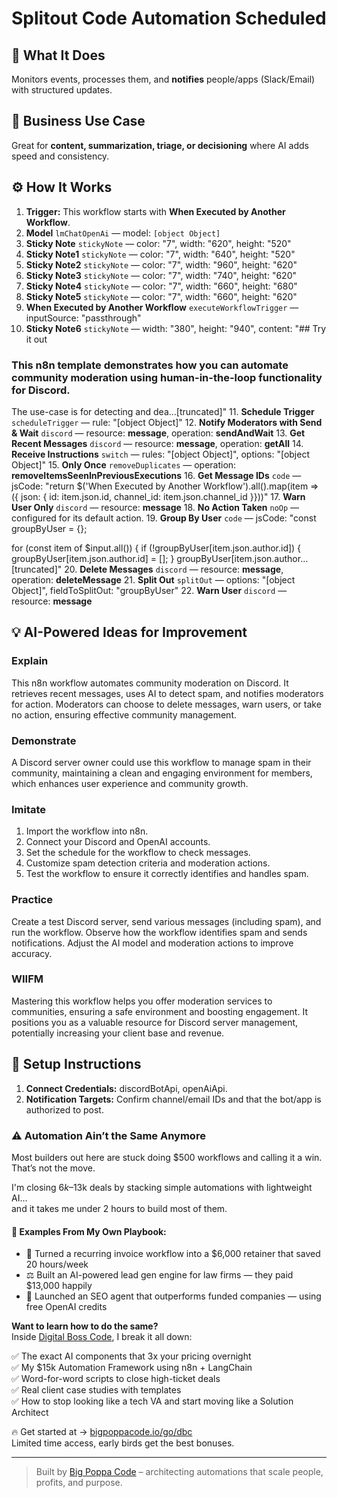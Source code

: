 # Splitout Code Automation Scheduled
## 🚀 What It Does
Monitors events, processes them, and **notifies** people/apps (Slack/Email) with structured updates.

## 💼 Business Use Case
Great for **content, summarization, triage, or decisioning** where AI adds speed and consistency.

## ⚙️ How It Works
1. **Trigger:** This workflow starts with **When Executed by Another Workflow**.
2. **Model** `lmChatOpenAi` — model: `[object Object]`
3. **Sticky Note** `stickyNote` — color: "7", width: "620", height: "520"
4. **Sticky Note1** `stickyNote` — color: "7", width: "640", height: "520"
5. **Sticky Note2** `stickyNote` — color: "7", width: "960", height: "620"
6. **Sticky Note3** `stickyNote` — color: "7", width: "740", height: "620"
7. **Sticky Note4** `stickyNote` — color: "7", width: "660", height: "680"
8. **Sticky Note5** `stickyNote` — color: "7", width: "660", height: "620"
9. **When Executed by Another Workflow** `executeWorkflowTrigger` — inputSource: "passthrough"
10. **Sticky Note6** `stickyNote` — width: "380", height: "940", content: "## Try it out
### This n8n template demonstrates how you can automate community moderation using human-in-the-loop functionality for Discord.

The use-case is for detecting and dea…[truncated]"
11. **Schedule Trigger** `scheduleTrigger` — rule: "[object Object]"
12. **Notify Moderators with Send & Wait** `discord` — resource: **message**, operation: **sendAndWait**
13. **Get Recent Messages** `discord` — resource: **message**, operation: **getAll**
14. **Receive Instructions** `switch` — rules: "[object Object]", options: "[object Object]"
15. **Only Once** `removeDuplicates` — operation: **removeItemsSeenInPreviousExecutions**
16. **Get Message IDs** `code` — jsCode: "return $('When Executed by Another Workflow').all().map(item => ({ json: {
  id: item.json.id,
  channel_id: item.json.channel_id
}}))"
17. **Warn User Only** `discord` — resource: **message**
18. **No Action Taken** `noOp` — configured for its default action.
19. **Group By User** `code` — jsCode: "const groupByUser = {};

for (const item of $input.all()) {
  if (!groupByUser[item.json.author.id]) {
    groupByUser[item.json.author.id] = [];
  }
  groupByUser[item.json.author…[truncated]"
20. **Delete Messages** `discord` — resource: **message**, operation: **deleteMessage**
21. **Split Out** `splitOut` — options: "[object Object]", fieldToSplitOut: "groupByUser"
22. **Warn User** `discord` — resource: **message**

## 💡 AI-Powered Ideas for Improvement
### Explain
This n8n workflow automates community moderation on Discord. It retrieves recent messages, uses AI to detect spam, and notifies moderators for action. Moderators can choose to delete messages, warn users, or take no action, ensuring effective community management.

### Demonstrate
A Discord server owner could use this workflow to manage spam in their community, maintaining a clean and engaging environment for members, which enhances user experience and community growth.

### Imitate
1. Import the workflow into n8n.
2. Connect your Discord and OpenAI accounts.
3. Set the schedule for the workflow to check messages.
4. Customize spam detection criteria and moderation actions.
5. Test the workflow to ensure it correctly identifies and handles spam.

### Practice
Create a test Discord server, send various messages (including spam), and run the workflow. Observe how the workflow identifies spam and sends notifications. Adjust the AI model and moderation actions to improve accuracy.

### WIIFM
Mastering this workflow helps you offer moderation services to communities, ensuring a safe environment and boosting engagement. It positions you as a valuable resource for Discord server management, potentially increasing your client base and revenue.

## 🔧 Setup Instructions
1. **Connect Credentials:** discordBotApi, openAiApi.
2. **Notification Targets:** Confirm channel/email IDs and that the bot/app is authorized to post.

### ⚠️ Automation Ain’t the Same Anymore

Most builders out here are stuck doing $500 workflows and calling it a win.  
That’s not the move.  

I'm closing $6k–$13k deals by stacking simple automations with lightweight AI...  
and it takes me under 2 hours to build most of them.

#### 🧠 Examples From My Own Playbook:
- 🔁 Turned a recurring invoice workflow into a $6,000 retainer that saved 20 hours/week  
- ⚖️ Built an AI-powered lead gen engine for law firms — they paid $13,000 happily  
- 🚀 Launched an SEO agent that outperforms funded companies — using free OpenAI credits  

**Want to learn how to do the same?**  
Inside [Digital Boss Code](https://bigpoppacode.io/go/dbc), I break it all down:

✅ The exact AI components that 3x your pricing overnight  
✅ My $15k Automation Framework using n8n + LangChain  
✅ Word-for-word scripts to close high-ticket deals  
✅ Real client case studies with templates  
✅ How to stop looking like a tech VA and start moving like a Solution Architect  

🔥 Get started at → [bigpoppacode.io/go/dbc](https://bigpoppacode.io/go/dbc)  
Limited time access, early birds get the best bonuses.

---
> Built by [Big Poppa Code](https://bigpoppacode.io) – architecting automations that scale people, profits, and purpose.
